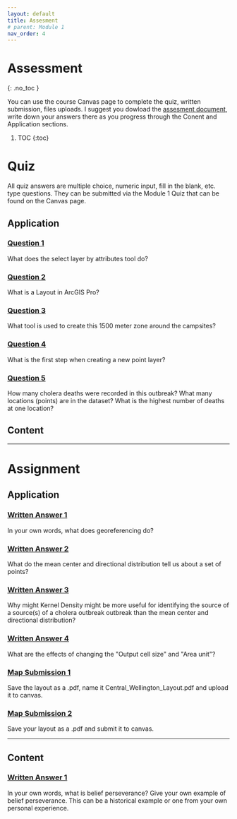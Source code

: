 ```yaml
---
layout: default
title: Assesment
# parent: Module 1
nav_order: 4
---
```


# Assessment
{: .no_toc }

You can use the course Canvas page to complete the quiz, written submission, files uploads.  I suggest you dowload the [assesment document](https://github.com/June-Skeeter/Module1_GEOS270/blob/main/docs/Assessment.md), write down your answers there as you progress through the Conent and Application sections.

1. TOC
{:toc}

# Quiz

All quiz answers are multiple choice, numeric input, fill in the blank, etc. type questions.  They can be submitted via the Module 1 Quiz that can be found on the Canvas page.

## Application

### [**Question 1**](Application_Part1.html#question-1)
What does the select layer by attributes tool do?

### [**Question 2**](Application_Part1.html#question-2)
What is a Layout in ArcGIS Pro?

### [**Question 3**](Application_Part1.html#question-3)
What tool is used to create this 1500 meter zone around the campsites?

### [**Question 4**](Application_Part1.html#question-4)
What is the first step when creating a new point layer?

### [**Question 5**](Application_Part2.html#question-5)
How many cholera deaths were recorded in this outbreak?  What many locations (points) are in the dataset?  What is the highest number of deaths at one location?

## Content

---

# Assignment

## Application

### [**Written Answer 1**](Application_Part2.html#written-answer-1)

In your own words, what does georeferencing do?

### [**Written Answer 2**](Application_Part3.html#written-answer-2)

What do the mean center and directional distribution tell us about a set of points?

### [**Written Answer 3**](Application_Part3.html#written-answer-3)

Why might Kernel Density might be more useful for identifying the source of a source(s) of a cholera outbreak outbreak than the mean center and directional distribution?

### [**Written Answer 4**](Application_Part3.html#written-answer-4)
What are the effects of changing the "Output cell size" and "Area unit"?

### [**Map Submission 1**](Application_Part1.html#file-submission-1)

Save the layout as a .pdf, name it Central_Wellington_Layout.pdf and upload it to canvas.

### [**Map Submission 2**](Application_Part4.html#file-submission-2)

Save your layout as a .pdf and submit it to canvas.

---

## Content

### [**Written Answer 1**](Content_Part3.html#written-answer-1)

In your own words, what is belief perseverance?  Give your own example of belief perseverance.  This can be a historical example or one from your own personal experience.
